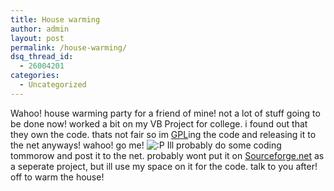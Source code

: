 ```yaml
---
title: House warming
author: admin
layout: post
permalink: /house-warming/
dsq_thread_id:
  - 26004201
categories:
  - Uncategorized
---
```

Wahoo! house warming party for a friend of mine! not a lot of stuff going to be done now! worked a bit on my VB Project for college. i found out that they own the code. thats not fair so im [GPL][1]ing the code and releasing it to the net anyways! wahoo! go me! <img src="http://blog.lotas-smartman.net/wp-includes/images/smilies/icon_razz.gif" alt=":P" class="wp-smiley" /> Ill probably do some coding tommorow and post it to the net. probably wont put it on [Sourceforge.net][2] as a seperate project, but ill use my space on it for the code. talk to you after! off to warm the house!

 [1]: http://godonlyknows.lotas-smartman.net/?q=GPL
 [2]: http://www.sf.net
